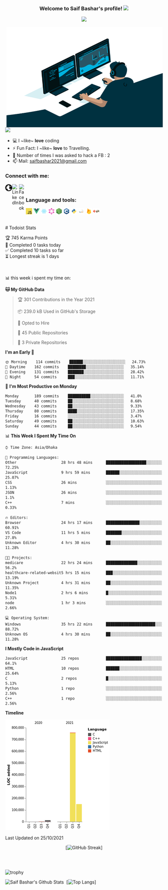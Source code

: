 <h3 align="center">
  Welcome to Saif Bashar's profile!
  <img src="https://media.giphy.com/media/hvRJCLFzcasrR4ia7z/giphy.gif" width="28">
</h3>
<p align="center">
  <a href="https://github.com/saifbashar"><img src="https://readme-typing-svg.herokuapp.com/?lines=Full-stack%20web%20and%20app%20developer;Self-taught%20UI%2FUX%20Designer;2%2B%20years%20of%20coding%20experience;Always%20learning%20new%20things&center=true&width=380&height=45"></a>
</p>


<img align="right" alt="GIF" src="https://raw.githubusercontent.com/saifbashar/saifbashar/main/code.gif" width="500" height="320" />

  
![](https://komarev.com/ghpvc/?username=saifbashar&color=green&style=flat-square&label=PROFILE+VIEWS)



  
  

- 💻 I ~like~ **love** coding
- ⚡ Fun Fact: I ~like~ **love** to Travelling.
- 🏅 Number of times I was asked to hack a FB : 2
- 📫 Mail: saifbashar2021@gmail.com

 
<!-- - Usesless Stats:
 👯 I have successfully worked on production level projects regarding android, web and backend.
currently perfecting my skills with ReactJS and Android MVVM Architecture.


-->
 ### Connect with me:

[<img align="left" alt="" width="22px" src="https://raw.githubusercontent.com/iconic/open-iconic/master/svg/globe.svg" />][website]
[<img align="left" alt="LinkedIn" width="22px" src="https://cdn.jsdelivr.net/npm/simple-icons@v3/icons/linkedin.svg" />][linkedin]
[<img align="left" alt="Facebook" width="22px" src="https://cdn.jsdelivr.net/npm/simple-icons@v3/icons/facebook.svg" />][facebook]


<br /> 


 ### Language and tools:

<code><img height="20" src="https://raw.githubusercontent.com/github/explore/80688e429a7d4ef2fca1e82350fe8e3517d3494d/topics/javascript/javascript.png"></code>
<code><img height="20" src="https://raw.githubusercontent.com/github/explore/80688e429a7d4ef2fca1e82350fe8e3517d3494d/topics/vue/vue.png"></code>
<code><img height="20" src="https://raw.githubusercontent.com/github/explore/80688e429a7d4ef2fca1e82350fe8e3517d3494d/topics/react/react.png"></code>
<code><img height="20" src="https://raw.githubusercontent.com/github/explore/5c058a388828bb5fde0bcafd4bc867b5bb3f26f3/topics/graphql/graphql.png"></code>
<code><img height="20" src="https://raw.githubusercontent.com/github/explore/80688e429a7d4ef2fca1e82350fe8e3517d3494d/topics/nodejs/nodejs.png"></code>
<code><img height="20" src="https://raw.githubusercontent.com/github/explore/80688e429a7d4ef2fca1e82350fe8e3517d3494d/topics/cpp/cpp.png"></code>
<code><img height="20" src="https://raw.githubusercontent.com/github/explore/80688e429a7d4ef2fca1e82350fe8e3517d3494d/topics/python/python.png"></code>
<code><img height="20" src="https://raw.githubusercontent.com/github/explore/80688e429a7d4ef2fca1e82350fe8e3517d3494d/topics/mysql/mysql.png"></code>
<code><img height="20" src="https://raw.githubusercontent.com/github/explore/80688e429a7d4ef2fca1e82350fe8e3517d3494d/topics/firebase/firebase.png"></code>
<code><img height="20" src="https://raw.githubusercontent.com/github/explore/80688e429a7d4ef2fca1e82350fe8e3517d3494d/topics/git/git.png"></code>

  
  


<br />
# Todoist Stats

<!-- TODO-IST:START -->
🏆  745 Karma Points           
🌸  Completed 0 tasks today           
✅  Completed 10 tasks so far           
⏳  Longest streak is 1 days
<!-- TODO-IST:END -->
<br />

📊 this week i spent my time on:
<br />

<!--START_SECTION:waka-->
**🐱 My GitHub Data** 

> 🏆 301 Contributions in the Year 2021
 > 
> 📦 239.0 kB Used in GitHub's Storage 
 > 
> 💼 Opted to Hire
 > 
> 📜 45 Public Repositories 
 > 
> 🔑 3 Private Repositories  
 > 
**I'm an Early 🐤** 

```text
🌞 Morning    114 commits    ██████░░░░░░░░░░░░░░░░░░░   24.73% 
🌆 Daytime    162 commits    ████████░░░░░░░░░░░░░░░░░   35.14% 
🌃 Evening    131 commits    ███████░░░░░░░░░░░░░░░░░░   28.42% 
🌙 Night      54 commits     ███░░░░░░░░░░░░░░░░░░░░░░   11.71%

```
📅 **I'm Most Productive on Monday** 

```text
Monday       189 commits    ██████████░░░░░░░░░░░░░░░   41.0% 
Tuesday      40 commits     ██░░░░░░░░░░░░░░░░░░░░░░░   8.68% 
Wednesday    43 commits     ██░░░░░░░░░░░░░░░░░░░░░░░   9.33% 
Thursday     80 commits     ████░░░░░░░░░░░░░░░░░░░░░   17.35% 
Friday       16 commits     ░░░░░░░░░░░░░░░░░░░░░░░░░   3.47% 
Saturday     49 commits     ██░░░░░░░░░░░░░░░░░░░░░░░   10.63% 
Sunday       44 commits     ██░░░░░░░░░░░░░░░░░░░░░░░   9.54%

```


📊 **This Week I Spent My Time On** 

```text
⌚︎ Time Zone: Asia/Dhaka

💬 Programming Languages: 
Other                    28 hrs 48 mins      ██████████████████░░░░░░░   72.25% 
JavaScript               9 hrs 59 mins       ██████░░░░░░░░░░░░░░░░░░░   25.07% 
CSS                      26 mins             ░░░░░░░░░░░░░░░░░░░░░░░░░   1.13% 
JSON                     26 mins             ░░░░░░░░░░░░░░░░░░░░░░░░░   1.1% 
C++                      7 mins              ░░░░░░░░░░░░░░░░░░░░░░░░░   0.33%

🔥 Editors: 
Browser                  24 hrs 17 mins      ███████████████░░░░░░░░░░   60.91% 
VS Code                  11 hrs 5 mins       ███████░░░░░░░░░░░░░░░░░░   27.8% 
Unknown Editor           4 hrs 30 mins       ██░░░░░░░░░░░░░░░░░░░░░░░   11.28%

🐱‍💻 Projects: 
medicare                 22 hrs 24 mins      ██████████████░░░░░░░░░░░   56.2% 
healthcare-related-websit5 hrs 15 mins       ███░░░░░░░░░░░░░░░░░░░░░░   13.19% 
Unknown Project          4 hrs 31 mins       ██░░░░░░░░░░░░░░░░░░░░░░░   11.35% 
Node1                    2 hrs 6 mins        █░░░░░░░░░░░░░░░░░░░░░░░░   5.31% 
node                     1 hr 3 mins         ░░░░░░░░░░░░░░░░░░░░░░░░░   2.66%

💻 Operating System: 
Windows                  35 hrs 22 mins      ██████████████████████░░░   88.72% 
Unknown OS               4 hrs 30 mins       ██░░░░░░░░░░░░░░░░░░░░░░░   11.28%

```

**I Mostly Code in JavaScript** 

```text
JavaScript               25 repos            ████████████████░░░░░░░░░   64.1% 
HTML                     10 repos            ██████░░░░░░░░░░░░░░░░░░░   25.64% 
C                        2 repos             █░░░░░░░░░░░░░░░░░░░░░░░░   5.13% 
Python                   1 repo              ░░░░░░░░░░░░░░░░░░░░░░░░░   2.56% 
C++                      1 repo              ░░░░░░░░░░░░░░░░░░░░░░░░░   2.56%

```


**Timeline**

![Chart not found](https://raw.githubusercontent.com/saifbashar/saifbashar/main/charts/bar_graph.png) 


 Last Updated on 25/10/2021
<!--END_SECTION:waka-->

<div align="center">
  

[![GitHub Streak](https://github-readme-streak-stats.herokuapp.com?user=saifbashar&theme=synthwave)]
  </div>
  
<br /><br />



  ![trophy](https://github-profile-trophy.vercel.app/?username=saifbashar&theme=juicyfresh&no-frame=true&row=1&&margin-w=20&no-bg=true)

  
<img align="left" alt="Saif Bashar's Github Stats" src="https://github-readme-stats.vercel.app/api?username=saifbashar&show_icons=true" />    &nbsp;
[![Top Langs](https://github-readme-stats.vercel.app/api/top-langs?username=saifbashar&count_private=true&show_icons=true)]
  </div>

  



[website]: https://saifbashar.wordpress.com/
[facebook]: https://www.facebook.com/yepitssaif/
[linkedin]:https://www.linkedin.com/in/saifbashar/
<br/>
<br/>


